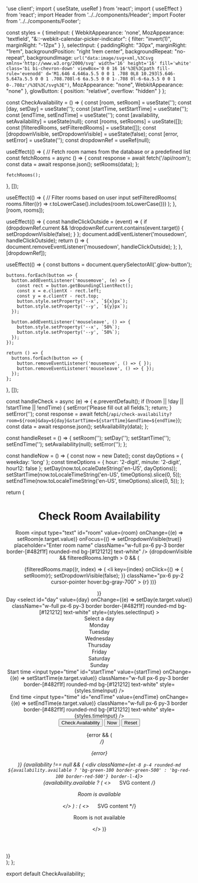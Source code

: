 'use client';
import { useState, useRef } from 'react';
import { useEffect } from 'react';
import Header from '../../components/Header';
import Footer from '../../components/Footer';

const styles = {
  timeInput: {
    WebkitAppearance: 'none',
    MozAppearance: 'textfield',
    "&::-webkit-calendar-picker-indicator": {
      filter: "invert(1)",
      marginRight: "-12px"
    }
  },
  selectInput: {
    paddingRight: "30px",
    marginRight: "1rem",
    backgroundPosition: "right 1rem center",
    backgroundRepeat: "no-repeat",
    backgroundImage: `url("data:image/svg+xml,%3Csvg xmlns='http://www.w3.org/2000/svg' width='16' height='16' fill='white' class='bi bi-chevron-down' viewBox='0 0 16 16'%3E%3Cpath fill-rule='evenodd' d='M1.646 4.646a.5.5 0 0 1 .708 0L8 10.293l5.646-5.647a.5.5 0 0 1 .708.708l-6 6a.5.5 0 0 1-.708 0l-6-6a.5.5 0 0 1 0-.708z'/%3E%3C/svg%3E")`,
    MozAppearance: "none",
    WebkitAppearance: "none"
  },
  glowButton: {
    position: "relative",
    overflow: "hidden"
  }
};

const CheckAvailability = () => {
  const [room, setRoom] = useState('');
  const [day, setDay] = useState('');
  const [startTime, setStartTime] = useState('');
  const [endTime, setEndTime] = useState('');
  const [availability, setAvailability] = useState(null);
  const [rooms, setRooms] = useState([]);
  const [filteredRooms, setFilteredRooms] = useState([]);
  const [dropdownVisible, setDropdownVisible] = useState(false);
  const [error, setError] = useState('');
  const dropdownRef = useRef(null);

  useEffect(() => {
    // Fetch room names from the database or a predefined list
    const fetchRooms = async () => {
      const response = await fetch('/api/room');
      const data = await response.json();
      setRooms(data);
    };

    fetchRooms();
  }, []);

  useEffect(() => {
    // Filter rooms based on user input
    setFilteredRooms(
      rooms.filter((r) => r.toLowerCase().includes(room.toLowerCase()))
    );
  }, [room, rooms]);

  useEffect(() => {
    const handleClickOutside = (event) => {
      if (dropdownRef.current && !dropdownRef.current.contains(event.target)) {
        setDropdownVisible(false);
      }
    };
    document.addEventListener('mousedown', handleClickOutside);
    return () => {
      document.removeEventListener('mousedown', handleClickOutside);
    };
  }, [dropdownRef]);

  useEffect(() => {
    const buttons = document.querySelectorAll('.glow-button');

    buttons.forEach(button => {
      button.addEventListener('mousemove', (e) => {
        const rect = button.getBoundingClientRect();
        const x = e.clientX - rect.left;
        const y = e.clientY - rect.top;
        button.style.setProperty('--x', `${x}px`);
        button.style.setProperty('--y', `${y}px`);
      });

      button.addEventListener('mouseleave', () => {
        button.style.setProperty('--x', `50%`);
        button.style.setProperty('--y', `50%`);
      });
    });

    return () => {
      buttons.forEach(button => {
        button.removeEventListener('mousemove', () => { });
        button.removeEventListener('mouseleave', () => { });
      });
    };
  }, []);

  const handleCheck = async (e) => {
    e.preventDefault();
    if (!room || !day || !startTime || !endTime) {
      setError('Please fill out all fields.');
      return;
    }
    setError('');
    const response = await fetch(`/api/check-availability?room=${room}&day=${day}&startTime=${startTime}&endTime=${endTime}`);
    const data = await response.json();
    setAvailability(data);
  };

  const handleReset = () => {
    setRoom('');
    setDay('');
    setStartTime('');
    setEndTime('');
    setAvailability(null);
    setError('');
  };

  const handleNow = () => {
    const now = new Date();
    const dayOptions = { weekday: 'long' };
    const timeOptions = { hour: '2-digit', minute: '2-digit', hour12: false };
    setDay(now.toLocaleDateString('en-US', dayOptions));
    setStartTime(now.toLocaleTimeString('en-US', timeOptions).slice(0, 5));
    setEndTime(now.toLocaleTimeString('en-US', timeOptions).slice(0, 5));
  };

  return (
    <div className="min-h-screen flex flex-col">
      <Header />
      <main className="flex-grow w-full max-w-3xl mx-auto mt-32 pb-12">
        <h1 className="text-4xl font-bold mb-12 text-center">Check Room Availability</h1>
        <form onSubmit={handleCheck} className="grid grid-cols-2 gap-4">
          <div className="relative" ref={dropdownRef}>
            <label htmlFor="room" className="block text-sm font-medium text-gray-300">Room</label>
            <input
              type="text"
              id="room"
              value={room}
              onChange={(e) => setRoom(e.target.value)}
              onFocus={() => setDropdownVisible(true)}
              placeholder="Enter room name"
              className="w-full px-6 py-3 border border-[#482f1f] rounded-md bg-[#121212] text-white"
            />
            {dropdownVisible && filteredRooms.length > 0 && (
              <ul className="absolute z-10 w-full bg-[#121212] border border-[#482f1f] rounded-md mt-1 max-h-48 overflow-y-auto scrollbar-hide">
                {filteredRooms.map((r, index) => (
                  <li
                    key={index}
                    onClick={() => {
                      setRoom(r);
                      setDropdownVisible(false);
                    }}
                    className="px-6 py-2 cursor-pointer hover:bg-gray-700"
                  >
                    {r}
                  </li>
                ))}
              </ul>
            )}
          </div>
          <div>
            <label htmlFor="day" className="block text-sm font-medium text-gray-300">Day</label>
            <select
              id="day"
              value={day}
              onChange={(e) => setDay(e.target.value)}
              className="w-full px-6 py-3 border border-[#482f1f] rounded-md bg-[#121212] text-white"
              style={styles.selectInput}
            >
              <option value="">Select a day</option>
              <option value="Monday">Monday</option>
              <option value="Tuesday">Tuesday</option>
              <option value="Wednesday">Wednesday</option>
              <option value="Thursday">Thursday</option>
              <option value="Friday">Friday</option>
              <option value="Saturday">Saturday</option>
              <option value="Sunday">Sunday</option>
            </select>
          </div>
          <div>
            <label htmlFor="startTime" className="block text-sm font-medium text-gray-300">Start time</label>
            <input
              type="time"
              id="startTime"
              value={startTime}
              onChange={(e) => setStartTime(e.target.value)}
              className="w-full px-6 py-3 border border-[#482f1f] rounded-md bg-[#121212] text-white"
              style={styles.timeInput}
            />
          </div>
          <div>
            <label htmlFor="endTime" className="block text-sm font-medium text-gray-300">End time</label>
            <input
              type="time"
              id="endTime"
              value={endTime}
              onChange={(e) => setEndTime(e.target.value)}
              className="w-full px-6 py-3 border border-[#482f1f] rounded-md bg-[#121212] text-white"
              style={styles.timeInput}
            />
          </div>
          <div className="col-span-2 flex justify-between">
            <button 
              type="submit" 
              className="glow-button w-1/2 px-4 py-2 border-2 border-green-700 text-green-700 rounded-md hover:text-green-700 transition duration-200"
              style={styles.glowButton}
            >
              Check Availability
            </button>
            <button type="button" onClick={handleNow} className="glow-button w-1/4 px-4 py-2 border-2 border-[#482f1f] text-white rounded-md hover:text-white transition duration-200 mx-2" style={styles.glowButton}>
              Now
            </button>
            <button type="button" onClick={handleReset} className="glow-button w-1/4 px-4 py-2 border-2 border-red-700 text-red-700 rounded-md hover:text-red-700 transition duration-200" style={styles.glowButton}>
              Reset
            </button>
          </div>
        </form>
        {error && (
          <div className="mt-8 p-4 rounded-md bg-yellow-100 border-yellow-500 border-l-4">
            <div className="flex items-center">
              <svg width="15" height="15" viewBox="0 0 15 15" fill="none" xmlns="http://www.w3.org/2000/svg">
                {/* SVG content */}
              </svg>
              <p className="text-yellow-900 ml-2">{error}</p>
            </div>
          </div>
        )}
        {availability !== null && (
          <div className={`mt-8 p-4 rounded-md ${availability.available ? 'bg-green-100 border-green-500' : 'bg-red-100 border-red-500'} border-l-4`}>
            <div className="flex items-center">
              {availability.available ? (
                <>
                  <svg width="15" height="15" viewBox="0 0 15 15" fill="none" xmlns="http://www.w3.org/2000/svg">
                    {/* SVG content */}
                  </svg>
                  <p className="text-green-900 ml-2">Room is available</p>
                </>
              ) : (
                <>
                  <svg width="15" height="15" viewBox="0 0 15 15" fill="none" xmlns="http://www.w3.org/2000/svg">
                    {/* SVG content */}
                  </svg>
                  <p className="text-red-900 ml-2">Room is not available</p>
                </>
              )}
            </div>
          </div>
        )}
      </main>
      <Footer />
      <style jsx>{`
        input[type="time"]::-webkit-calendar-picker-indicator {
          filter: invert(1);
          margin-right: -12px;
        }
        input[type="time"] {
          color-scheme: dark;
        }
      `}</style>
    </div>
  );
};

export default CheckAvailability;